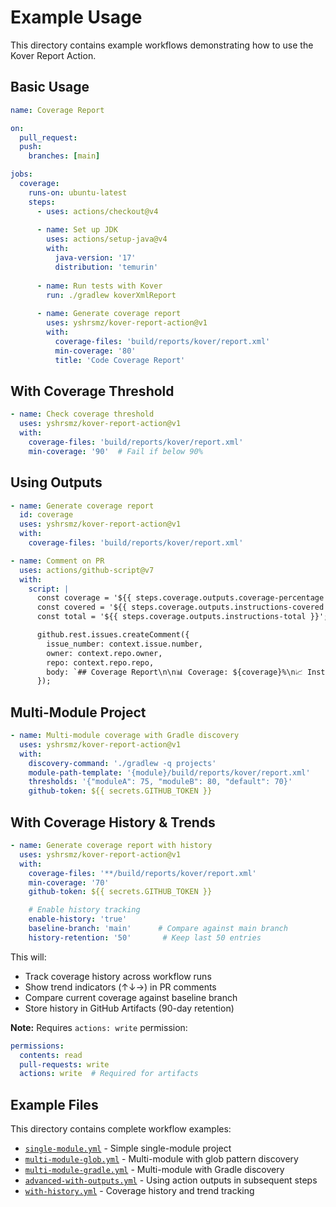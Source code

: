 # Example Usage

This directory contains example workflows demonstrating how to use the Kover Report Action.

## Basic Usage

```yaml
name: Coverage Report

on:
  pull_request:
  push:
    branches: [main]

jobs:
  coverage:
    runs-on: ubuntu-latest
    steps:
      - uses: actions/checkout@v4
      
      - name: Set up JDK
        uses: actions/setup-java@v4
        with:
          java-version: '17'
          distribution: 'temurin'
      
      - name: Run tests with Kover
        run: ./gradlew koverXmlReport
      
      - name: Generate coverage report
        uses: yshrsmz/kover-report-action@v1
        with:
          coverage-files: 'build/reports/kover/report.xml'
          min-coverage: '80'
          title: 'Code Coverage Report'
```

## With Coverage Threshold

```yaml
- name: Check coverage threshold
  uses: yshrsmz/kover-report-action@v1
  with:
    coverage-files: 'build/reports/kover/report.xml'
    min-coverage: '90'  # Fail if below 90%
```

## Using Outputs

```yaml
- name: Generate coverage report
  id: coverage
  uses: yshrsmz/kover-report-action@v1
  with:
    coverage-files: 'build/reports/kover/report.xml'

- name: Comment on PR
  uses: actions/github-script@v7
  with:
    script: |
      const coverage = '${{ steps.coverage.outputs.coverage-percentage }}';
      const covered = '${{ steps.coverage.outputs.instructions-covered }}';
      const total = '${{ steps.coverage.outputs.instructions-total }}';

      github.rest.issues.createComment({
        issue_number: context.issue.number,
        owner: context.repo.owner,
        repo: context.repo.repo,
        body: `## Coverage Report\n\n📊 Coverage: ${coverage}%\n📈 Instructions: ${covered}/${total}`
      });
```

## Multi-Module Project

```yaml
- name: Multi-module coverage with Gradle discovery
  uses: yshrsmz/kover-report-action@v1
  with:
    discovery-command: './gradlew -q projects'
    module-path-template: '{module}/build/reports/kover/report.xml'
    thresholds: '{"moduleA": 75, "moduleB": 80, "default": 70}'
    github-token: ${{ secrets.GITHUB_TOKEN }}
```

## With Coverage History & Trends

```yaml
- name: Generate coverage report with history
  uses: yshrsmz/kover-report-action@v1
  with:
    coverage-files: '**/build/reports/kover/report.xml'
    min-coverage: '70'
    github-token: ${{ secrets.GITHUB_TOKEN }}

    # Enable history tracking
    enable-history: 'true'
    baseline-branch: 'main'      # Compare against main branch
    history-retention: '50'       # Keep last 50 entries
```

This will:
- Track coverage history across workflow runs
- Show trend indicators (↑↓→) in PR comments
- Compare current coverage against baseline branch
- Store history in GitHub Artifacts (90-day retention)

**Note:** Requires `actions: write` permission:

```yaml
permissions:
  contents: read
  pull-requests: write
  actions: write  # Required for artifacts
```

## Example Files

This directory contains complete workflow examples:

- [`single-module.yml`](single-module.yml) - Simple single-module project
- [`multi-module-glob.yml`](multi-module-glob.yml) - Multi-module with glob pattern discovery
- [`multi-module-gradle.yml`](multi-module-gradle.yml) - Multi-module with Gradle discovery
- [`advanced-with-outputs.yml`](advanced-with-outputs.yml) - Using action outputs in subsequent steps
- [`with-history.yml`](with-history.yml) - Coverage history and trend tracking
